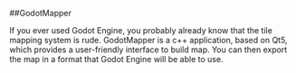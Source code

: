 ##GodotMapper

If you ever used Godot Engine, you probably already know that the tile mapping system is rude.
GodotMapper is a c++ application, based on Qt5, which provides a user-friendly interface to build map.
You can then export the map in a format that Godot Engine will be able to use.